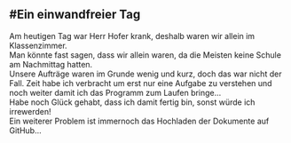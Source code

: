 #Ein einwandfreier Tag
---
Am heutigen Tag war Herr Hofer krank, deshalb waren wir allein im Klassenzimmer. \
Man könnte fast sagen, dass wir allein waren, da die Meisten keine Schule am Nachmittag hatten. \
Unsere Aufträge waren im Grunde wenig und kurz, doch das war nicht der Fall.
Zeit habe ich verbracht um erst nur eine Aufgabe zu verstehen und noch weiter damit ich das Programm zum Laufen bringe...\
Habe noch Glück gehabt, dass ich damit fertig bin, sonst würde ich irrewerden!\
Ein weiterer Problem ist immernoch das Hochladen der Dokumente auf GitHub...